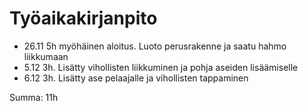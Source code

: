 
# Työaikakirjanpito
- 26.11 5h myöhäinen aloitus. Luoto perusrakenne ja saatu hahmo liikkumaan
- 5.12  3h. Lisätty vihollisten liikkuminen ja pohja aseiden lisäämiselle
- 6.12 3h. Lisätty ase pelaajalle ja vihollisten tappaminen

Summa: 11h
